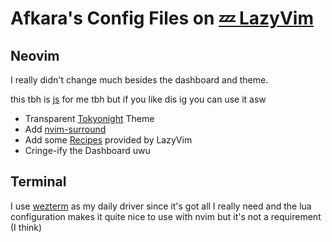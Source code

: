 # Afkara's Config Files on [💤 LazyVim](https://github.com/LazyVim/LazyVim)

## Neovim

I really didn't change much besides the dashboard and theme.

this tbh is [js](https://www.javascript.com/) for me tbh but if you like dis ig you can use it asw

- Transparent [Tokyonight](https://github.com/folke/tokyonight.nvim) Theme
- Add [nvim-surround](https://github.com/kylechui/nvim-surround)
- Add some [Recipes](http://www.lazyvim.org/configuration/recipes) provided by LazyVim
- Cringe-ify the Dashboard uwu

## Terminal

I use [wezterm](https://wezfurlong.org/wezterm/index.html) as my daily driver since it's got all I really need and the lua configuration makes it quite nice to use with nvim but it's not a requirement (I think)
